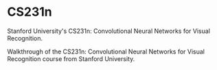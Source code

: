 # CS231n
Stanford University's CS231n: Convolutional Neural Networks for Visual Recognition.

Walkthrough of the CS231n: Convolutional Neural Networks for Visual Recognition course from Stanford University.
